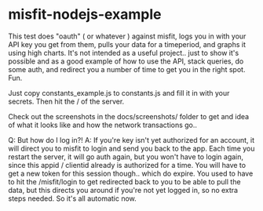 misfit-nodejs-example
=======

This test does "oauth" ( or whatever ) against misfit, logs you in with your API key you get from them, pulls your data for a timeperiod, and graphs it using high charts. 
It's not intended as a useful project.. just to show it's possible and as a good example of how to use the API, stack queries, do some auth, and redirect you a number of time to get you in the right spot. Fun.

Just copy constants_example.js to constants.js and fill it in with your secrets.
Then hit the / of the server.

Check out the screenshots in the docs/screenshots/ folder to get and idea of what it looks like and how the network transactions go..

Q: But how do I log in?!
A: If you're key isn't yet authorized for an account, it will direct you to misfit to login and send you back to the app. 
Each time you restart the server, it will go auth again, but you won't have to login again, since this appid / clientid already is authorized for a time. You will have to get a new token for this session though.. which do expire. 
You used to have to hit the /misfit/login to get redirected back to you to be able to pull the data, but this directs you around if you're not yet logged in, so no extra steps needed.
So it's all automatic now.

